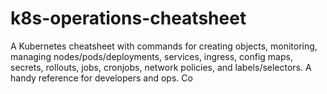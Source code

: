 # k8s-operations-cheatsheet
A Kubernetes cheatsheet with commands for creating objects, monitoring, managing nodes/pods/deployments, services, ingress, config maps, secrets, rollouts, jobs, cronjobs, network policies, and labels/selectors. A handy reference for developers and ops. Co
